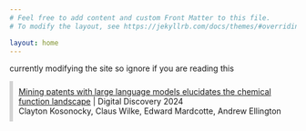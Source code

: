 ```yaml
---
# Feel free to add content and custom Front Matter to this file.
# To modify the layout, see https://jekyllrb.com/docs/themes/#overriding-theme-defaults

layout: home
---
```


currently modifying the site so ignore if you are reading this


<div style="border-left: 6px solid lightgray; padding: 10px; margin: 10px 0;">
  <a href="https://doi.org/10.1039/D4DD00011K">Mining patents with large language models elucidates the chemical function landscape</a> | Digital Discovery 2024<br>
  Clayton Kosonocky, Claus Wilke, Edward Mardcotte, Andrew Ellington
</div>